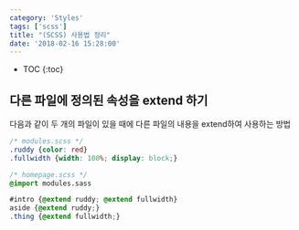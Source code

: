```yaml
---
category: 'Styles'
tags: ['scss']
title: "(SCSS) 사용법 정리"
date: '2018-02-16 15:28:00'
---
```


* TOC
{:toc}

## 다른 파일에 정의된 속성을 extend 하기
다음과 같이 두 개의 파일이 있을 때에 다른 파일의 내용을 extend하여 사용하는 방법

```css
/* modules.scss */
.ruddy {color: red}
.fullwidth {width: 100%; display: block;}

/* homepage.scss */
@import modules.sass

#intro {@extend ruddy; @extend fullwidth}
aside {@extend ruddy;}
.thing {@extend fullwidth;}
```
